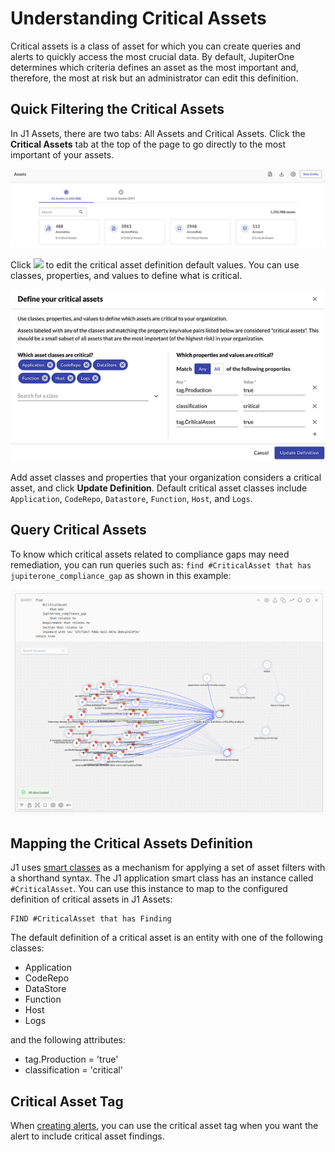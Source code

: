 # Understanding Critical Assets

Critical assets is a class of asset for which you can create queries and alerts to quickly access the most crucial data. By default, JupiterOne determines which criteria defines an asset as the most important and, therefore, the most at risk but an administrator can edit this definition.

## Quick Filtering the Critical Assets

In J1 Assets, there are two tabs: All Assets and Critical Assets. Click the **Critical Assets** tab at the top of the page to go directly to the most important of your assets.


![](../assets/assets-landing.png)



Click ![](C:\Users\lynch\OneDrive\Documents\GitHub\docs\knowledgeBase\assets\icons\gear.png) to edit the critical asset definition default values. You can use classes, properties, and values to define what is critical.

![](../assets/asset-definition.png) 

Add asset classes and properties that your organization considers a critical asset, and click **Update Definition**. Default critical asset classes include `Application`, `CodeRepo`, `Datastore`, `Function`, `Host`, and `Logs`.

## Query Critical Assets

To know which critical assets related to compliance gaps may need remediation, you can run queries such as:  `find #CriticalAsset that has jupiterone_compliance_gap` as shown in this example:


![0o](../assets/problems-query.png)



## Mapping the Critical Assets Definition

J1 uses [smart classes](../jupiterOne-query-language_(J1QL)/jupiterOne-query-language.md#smart-classes-beta) as a mechanism for applying a set of asset filters with a shorthand syntax. The J1 application smart class has an instance called `#CriticalAsset`. You can use this instance to map to the configured definition of critical assets in J1 Assets:

```j1ql
FIND #CriticalAsset that has Finding
```

The default definition of a critical asset is an entity with one of the following classes:

- Application
- CodeRepo
- DataStore
- Function
- Host
- Logs

and the following attributes:

- tag.Production = 'true'
- classification = 'critical'

## Critical Asset Tag

When [creating alerts](../security-operations/manage-alerts.md), you can use the critical asset tag when you want the alert to include critical asset findings. 